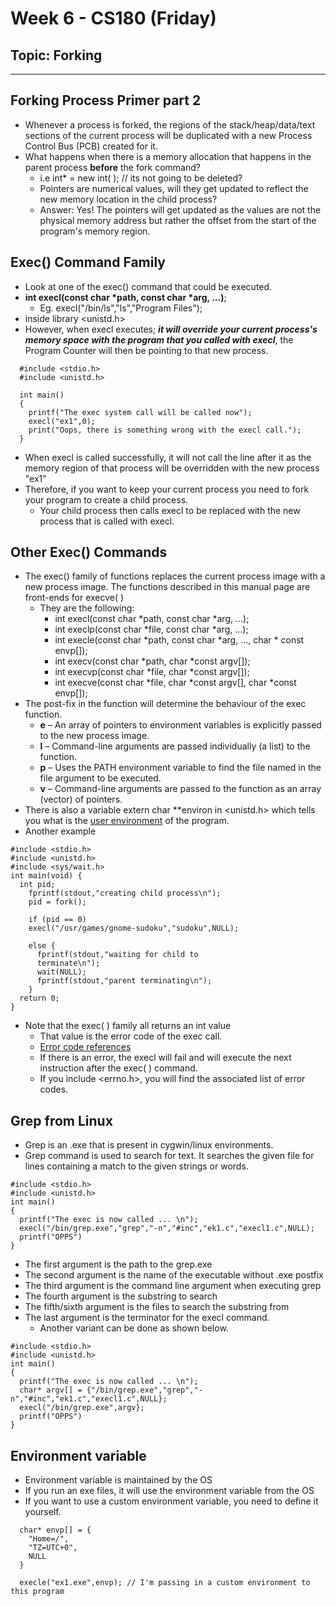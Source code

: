 # Week 6 - CS180 (Friday)
## Topic: Forking
---
## Forking Process Primer part 2
- Whenever a process is forked, the regions of the stack/heap/data/text sections of the current process will be duplicated with a new Process Control Bus (PCB) created for it.
- What happens when there is a memory allocation that happens in the parent process **before** the fork command? 
  - i.e int* = new int( ); // its not going to be deleted?
  - Pointers are numerical values, will they get updated to reflect the new memory location in the child process?
  - Answer: Yes! The pointers will get updated as the values are not the physical memory address but rather the offset from the start of the program's memory region.

## Exec() Command Family
- Look at one of the exec() command that could be executed.
- **int execl(const char *path, const char *arg, ...)**;
  - Eg. execl("/bin/ls","ls","Program Files");
- inside library <unistd.h>
- However, when execl executes; ***it will override your current process's memory space with the program that you called with execl***, the Program Counter will then be pointing to that new process.
~~~
  #include <stdio.h>
  #include <unistd.h>

  int main()
  {
    printf("The exec system call will be called now");
    execl("ex1",0);
    print("Oops, there is something wrong with the execl call.");
  }
~~~
- When execl is called successfully, it will not call the line after it as the memory region of that process will be overridden with the new process "ex1"
- Therefore, if you want to keep your current process you need to fork your program to create a child process.
  - Your child process then calls execl to be replaced with the new process that is called with execl. 

## Other Exec() Commands
- The exec() family of functions replaces the current process image with a new process image. The functions described in this manual page are front-ends for execve( )
  - They are the following:
    - int execl(const char *path, const char *arg, ...);
    - int execlp(const char *file, const char *arg, ...);
    - int execle(const char *path, const char *arg, ..., char * const envp[]);
    - int execv(const char *path, char *const argv[]);
    - int execvp(const char *file, char *const argv[]);
    - int execve(const char *file, char *const argv[], char *const envp[]);
- The post-fix in the function will determine the behaviour of the exec function.
  - **e** – An array of pointers to environment variables is explicitly passed to the new process image.
  - **l** – Command-line arguments are passed individually (a list) to the function.
  - **p** – Uses the PATH environment variable to find the file named in the file argument to be executed.
  - **v** – Command-line arguments are passed to the function as an array (vector) of pointers.
- There is also a variable extern char **environ in <unistd.h> which tells you what is the [user environment](https://linux.die.net/man/7/environ) of the program.
- Another example
~~~
#include <stdio.h>
#include <unistd.h>
#include <sys/wait.h>
int main(void) {
  int pid;
    fprintf(stdout,"creating child process\n");
    pid = fork();

    if (pid == 0)
    execl("/usr/games/gnome-sudoku","sudoku",NULL);

    else {
      fprintf(stdout,"waiting for child to
      terminate\n");
      wait(NULL);
      fprintf(stdout,"parent terminating\n");
    }
  return 0;
}
~~~
- Note that the exec( ) family all returns an int value
  - That value is the error code of the exec call.
  - [Error code references](http://man7.org/linux/man-pages/man3/errno.3.html)
  - If there is an error, the execl will fail and will execute the next instruction after the exec( ) command.
  - If you include <errno.h>, you will find the associated list of error codes.

## Grep from Linux
- Grep is an .exe that is present in cygwin/linux environments.
- Grep command is used to search for text. It searches the given file for lines containing a match to the given strings or words.
~~~
#include <stdio.h>
#include <unistd.h>
int main()
{
  printf("The exec is now called ... \n");
  execl("/bin/grep.exe","grep","-n","#inc","ek1.c","execl1.c",NULL);
  printf("OPPS")
}
~~~
- The first argument is the path to the grep.exe
- The second argument is the name of the executable without .exe postfix
- The third argument is the command line argument when executing grep
- The fourth argument is the substring to search
- The fifth/sixth argument is the files to search the substring from
- The last argument is the terminator for the execl command.
  - Another variant can be done as shown below.

~~~
#include <stdio.h>
#include <unistd.h>
int main()
{
  printf("The exec is now called ... \n");
  char* argv[] = {"/bin/grep.exe","grep","-n","#inc","ek1.c","execl1.c",NULL};
  execl("/bin/grep.exe",argv};
  printf("OPPS")
}
~~~

## Environment variable
- Environment variable is maintained by the OS
- If you run an exe files, it will use the environment variable from the OS
- If you want to use a custom environment variable, you need to define it yourself.

~~~
  char* envp[] = {
    "Home=/",
    "TZ=UTC+0",
    NULL
  }

  execle("ex1.exe",envp); // I'm passing in a custom environment to this program
~~~
